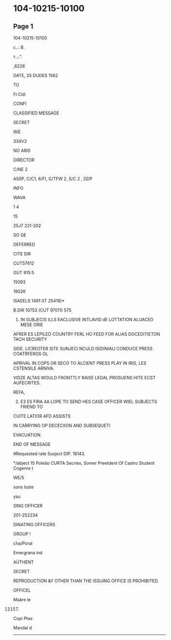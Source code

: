 # 104-10215-10100

## Page 1

104-10215-10100

c..: B.

т..:.".

,6228

DATE, 25 DUDES 1562

TO

Fr.Cid:

CONFI

CLASSIFIED MESSAGE

SECRET

I6iE

334V2

NO ARIS

DIRECTOR

C/NE 2

A50P, C/C1, 6/FI, G/TFW 2, S/C 2 , DDP

INFO

WAVA

1 4

15

25J7 221-202

SO GE

DEFERRED

CITE DiR

CUT57612

GUT 915:5

15093

19026

ISAEELS 1491 (IT 25418)*

B.DIR 10753 (CUT 97011) 575

1. IN SUBJECIS ILLS EACLUSIVE INTLAVID dE LOTTATION ALUACED MESE ORIE

AFRER ES LEPILED COUNTRY FERL HO FEED FOR ALIAS DOCEDITIETON TACH SECURITY

SIDE. LICREOTER SITE SUNJECI NCULD ISIDINIALI CONDUCE PRESS COATRFEROS OL

APRIVAL IN COPS OR SECO TO ALCIENT PRESS PLAY IN IRIS, LES CSTENSILE ARNIVA.

VIDZE ALTAS WOULD FRONTTLY RAISE LEGAL PROSUENS HITE ECST AUFECRITES.

REFA,

2. E3 ES FIRA 4A LOPE TO SEND HES CASE OFFICER WIEL SUBJECTS FRIEND TO

CUITE LATIOR AFD ASSISTS

IN CARRYING OP DECECIION AND SUBSEQUETI

EVACUATION.

END OF MESSAGE

#Requested rate Susject DIP. 18143.

*/abject 15 Poleão CURTA Secries, Somer Preetdent Of Castro Student Cogenre t

WE/5

sons luste

yau

SING OFFICER

201-252234

DINATING OFFICERS

GROUP !

cha/Poral

Emergrana ind

AÜTHENT

SECRET

REPRODUCTION &Y OTHER THAN THE ISSUING OFFICE IS PROHIBITED.

OFFICEL

Maäre le

12157.

Copi Ptas

Mandal d

---

